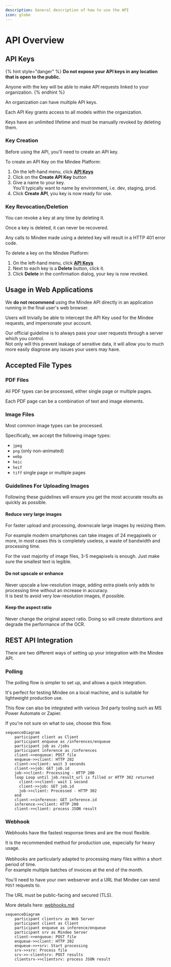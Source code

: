 ```yaml
---
description: General description of how to use the API
icon: globe
---
```


# API Overview

## API Keys

{% hint style="danger" %}
**Do not expose your API keys in any location that is open to the public.**

Anyone with the key will be able to make API requests linked to your organization.
{% endhint %}

An organization can have multiple API keys.

Each API Key grants access to all models within the organization.

Keys have an unlimited lifetime and must be manually revoked by deleting them.

### Key Creation

Before using the API, you'll need to create an API key.

To create an API Key on the Mindee Platform:

1. On the left-hand menu, click [**API Keys**](https://app.mindee.com/api-keys)
2. Click on the **Create API Key** button
3. Give a name to your key.\
   You'll typically want to name by environment, i.e. dev, staging, prod.
4. Click **Create API**, you key is now ready for use.

### Key Revocation/Deletion

You can revoke a key at any time by deleting it.

Once a key is deleted, it can never be recovered.

Any calls to Mindee made using a deleted key will result in a HTTP 401 error code.

To delete a key on the Mindee Platform:

1. On the left-hand menu, click [**API Keys**](https://app.mindee.com/api-keys)
2. Next to each key is a **Delete** button, click it.
3. Click **Delete** in the confirmation dialog, your key is now revoked.

## Usage in Web Applications

We **do not recommend** using the Mindee API directly in an application running in the final user's web browser.

Users will trivially be able to intercept the API Key used for the Mindee requests, and impersonate your account.

Our official guideline is to always pass your user requests through a server which you control.\
Not only will this prevent leakage of sensitive data, it will allow you to much more easily diagnose any issues your users may have.

## Accepted File Types

### PDF Files

All PDF types can be processed, either single page or multiple pages.

Each PDF page can be a combination of text and image elements.

### Image Files

Most common image types can be processed.

Specifically, we accept the following image types:

* `jpeg`
* `png` (only non-animated)
* `webp`
* `heic`
* `heif`
* `tiff` single page or multiple pages

### Guidelines For Uploading Images

Following these guidelines will ensure you get the most accurate results as quickly as possible.

#### **Reduce very large images**

For faster upload and processing, downscale large images by resizing them.

For example modern smartphones can take images of 24 megapixels or more, in most cases this is completely useless, a waste of bandwidth and processing time.

For the vast majority of image files, 3-5 megapixels is enough. Just make sure the smallest text is legible.

#### **Do not upscale or enhance**

Never upscale a low-resolution image, adding extra pixels only adds to processing time without an increase in accuracy.\
It is best to avoid very low-resolution images, if possible.

#### **Keep the aspect ratio**

Never change the original aspect ratio. Doing so will create distortions and degrade the performance of the OCR.

## REST API Integration

There are two different ways of setting up your integration with the Mindee API.

### Polling

The polling flow is simpler to set up, and allows a quick integration.

It's perfect for testing Mindee on a local machine, and is suitable for lightweight production use.

This flow can also be integrated with various 3rd party tooling such as MS Power Automate or Zapier.

If you're not sure on what to use, choose this flow.

```mermaid
sequenceDiagram
    participant client as Client
    participant enqueue as /inferences/enqueue
    participant job as /jobs
    participant inference as /inferences
    client->>enqueue: POST file
    enqueue->>client: HTTP 202
    client->>client: wait 3 seconds
    client->>job: GET job.id
    job->>client: Processing - HTTP 200
    loop Loop until job.result_url is filled or HTTP 302 returned
      client->>client: wait 1 second
      client->>job: GET job.id
      job->>client: Processed - HTTP 302
    end
    client->>inference: GET inference.id
    inference->>client: HTTP 200
    client->>client: process JSON result
```

### Webhook

Webhooks have the fastest response times and are the most flexible.

It is the recommended method for production use, especially for heavy usage.\
\
Webhooks are particularly adapted to processing many files within a short period of time.\
For example multiple batches of invoices at the end of the month.

You'll need to have your own webserver and a URL that Mindee can send `POST` requests to.

The URL must be public-facing and secured (TLS).

More details here: [webhooks.md](webhooks.md "mention")

```mermaid
sequenceDiagram
    participant clientsrv as Web Server
    participant client as Client
    participant enqueue as inference/enqueue
    participant srv as Mindee Server
    client->>enqueue: POST file
    enqueue->>client: HTTP 202
    enqueue->>+srv: Start processing
    srv->>srv: Process file
    srv->>-clientsrv: POST results
    clientsrv->>clientsrv: process JSON result
```
